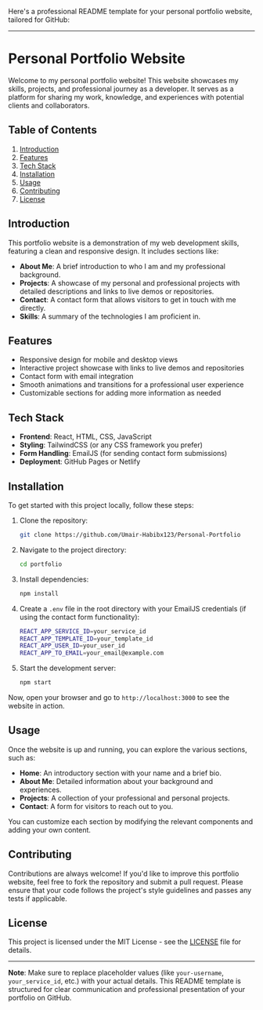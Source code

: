 Here's a professional README template for your personal portfolio website, tailored for GitHub:

---

# Personal Portfolio Website

Welcome to my personal portfolio website! This website showcases my skills, projects, and professional journey as a developer. It serves as a platform for sharing my work, knowledge, and experiences with potential clients and collaborators.

## Table of Contents

1. [Introduction](#introduction)
2. [Features](#features)
3. [Tech Stack](#tech-stack)
4. [Installation](#installation)
5. [Usage](#usage)
6. [Contributing](#contributing)
7. [License](#license)

## Introduction

This portfolio website is a demonstration of my web development skills, featuring a clean and responsive design. It includes sections like:

- **About Me**: A brief introduction to who I am and my professional background.
- **Projects**: A showcase of my personal and professional projects with detailed descriptions and links to live demos or repositories.
- **Contact**: A contact form that allows visitors to get in touch with me directly.
- **Skills**: A summary of the technologies I am proficient in.

## Features

- Responsive design for mobile and desktop views
- Interactive project showcase with links to live demos and repositories
- Contact form with email integration
- Smooth animations and transitions for a professional user experience
- Customizable sections for adding more information as needed

## Tech Stack

- **Frontend**: React, HTML, CSS, JavaScript
- **Styling**: TailwindCSS (or any CSS framework you prefer)
- **Form Handling**: EmailJS (for sending contact form submissions)
- **Deployment**: GitHub Pages or Netlify

## Installation

To get started with this project locally, follow these steps:

1. Clone the repository:
   ```bash
   git clone https://github.com/Umair-Habibx123/Personal-Portfolio
   ```

2. Navigate to the project directory:
   ```bash
   cd portfolio
   ```

3. Install dependencies:
   ```bash
   npm install
   ```

4. Create a `.env` file in the root directory with your EmailJS credentials (if using the contact form functionality):
   ```bash
   REACT_APP_SERVICE_ID=your_service_id
   REACT_APP_TEMPLATE_ID=your_template_id
   REACT_APP_USER_ID=your_user_id
   REACT_APP_TO_EMAIL=your_email@example.com
   ```

5. Start the development server:
   ```bash
   npm start
   ```

Now, open your browser and go to `http://localhost:3000` to see the website in action.

## Usage

Once the website is up and running, you can explore the various sections, such as:

- **Home**: An introductory section with your name and a brief bio.
- **About Me**: Detailed information about your background and experiences.
- **Projects**: A collection of your professional and personal projects.
- **Contact**: A form for visitors to reach out to you.

You can customize each section by modifying the relevant components and adding your own content.

## Contributing

Contributions are always welcome! If you'd like to improve this portfolio website, feel free to fork the repository and submit a pull request. Please ensure that your code follows the project's style guidelines and passes any tests if applicable.

## License

This project is licensed under the MIT License - see the [LICENSE](LICENSE) file for details.

---

**Note**: Make sure to replace placeholder values (like `your-username`, `your_service_id`, etc.) with your actual details. This README template is structured for clear communication and professional presentation of your portfolio on GitHub.